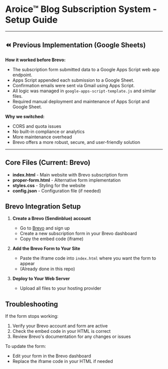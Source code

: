 # Aroice™ Blog Subscription System - Setup Guide

---

## ⏪ Previous Implementation (Google Sheets)

**How it worked before Brevo:**

- The subscription form submitted data to a Google Apps Script web app endpoint.
- Apps Script appended each submission to a Google Sheet.
- Confirmation emails were sent via Gmail using Apps Script.
- All logic was managed in `google-apps-script-template.js` and similar files.
- Required manual deployment and maintenance of Apps Script and Google Sheet.

**Why we switched:**
- CORS and quota issues
- No built-in compliance or analytics
- More maintenance overhead
- Brevo offers a more robust, secure, and user-friendly solution

---

## Core Files (Current: Brevo)

- **index.html** - Main website with Brevo subscription form
- **proper-form.html** - Alternative form implementation
- **styles.css** - Styling for the website
- **config.json** - Configuration file (if needed)

## Brevo Integration Setup

1. **Create a Brevo (Sendinblue) account**
   - Go to [Brevo](https://www.brevo.com/) and sign up
   - Create a new subscription form in your Brevo dashboard
   - Copy the embed code (iframe)

2. **Add the Brevo Form to Your Site**
   - Paste the iframe code into `index.html` where you want the form to appear
   - (Already done in this repo)

3. **Deploy to Your Web Server**
   - Upload all files to your hosting provider


## Troubleshooting

If the form stops working:
1. Verify your Brevo account and form are active
2. Check the embed code in your HTML is correct
3. Review Brevo's documentation for any changes or issues

To update the form:
- Edit your form in the Brevo dashboard
- Replace the iframe code in your HTML if needed

